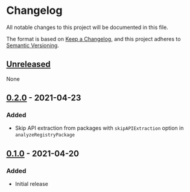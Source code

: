 # Changelog

All notable changes to this project will be documented in this file.

The format is based on [Keep a Changelog](https://keepachangelog.com/en/1.0.0/),
and this project adheres to [Semantic Versioning](https://semver.org/spec/v2.0.0.html).

## [Unreleased]

None

## [0.2.0] - 2021-04-23

### Added

-   Skip API extraction from packages with `skipAPIExtraction` option in `analyzeRegistryPackage`

## [0.1.0] - 2021-04-20

### Added

-   Initial release

[unreleased]: https://github.com/jsdocs-io/extractor/compare/v0.2.0...HEAD
[0.2.0]: https://github.com/jsdocs-io/extractor/compare/v0.1.0...v0.2.0
[0.1.0]: https://github.com/jsdocs-io/extractor/releases/tag/v0.1.0
